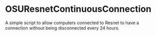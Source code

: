 OSUResnetContinuousConnection
=============================

A simple script to allow computers connected to Resnet to have a connection without being disconnected every 24 hours.